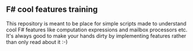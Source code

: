 ## F# cool features training

This repository is meant to be place for simple scripts made to understand cool F# features like computation expressions and mailbox processors etc.
It's always good to make your hands dirty by implementing features rather than only read about it :-)